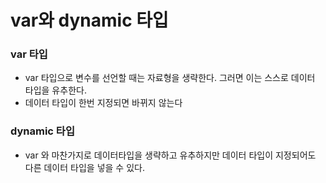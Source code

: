 # var와 dynamic 타입

### var 타입

- var 타입으로 변수를 선언할 때는 자료형을 생략한다. 그러면 이는 스스로 데이터 타입을 유추한다.
- 데이터 타입이 한번 지정되면 바뀌지 않는다

### dynamic 타입

- var 와 마찬가지로 데이터타입을 생략하고 유추하지만 데이터 타입이 지정되어도 다른 데이터 타입을 넣을 수 있다.